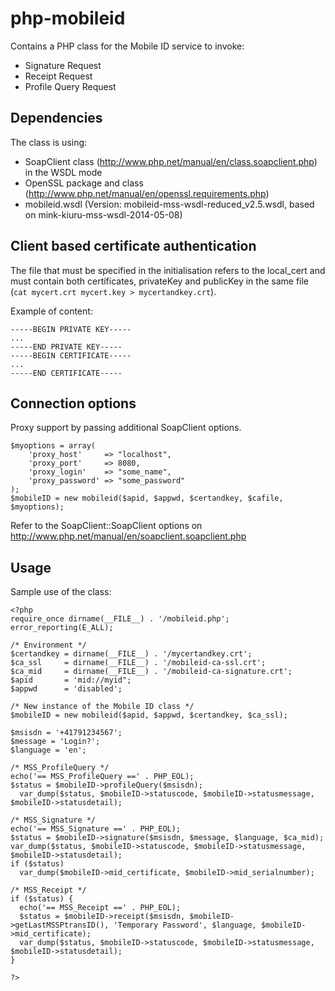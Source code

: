 php-mobileid
============

Contains a PHP class for the Mobile ID service to invoke:

* Signature Request
* Receipt Request
* Profile Query Request

## Dependencies

The class is using:

* SoapClient class (http://www.php.net/manual/en/class.soapclient.php) in the WSDL mode
* OpenSSL package and class (http://www.php.net/manual/en/openssl.requirements.php)
* mobileid.wsdl (Version: mobileid-mss-wsdl-reduced_v2.5.wsdl, based on mink-kiuru-mss-wsdl-2014-05-08)

## Client based certificate authentication

The file that must be specified in the initialisation refers to the local_cert and must contain both certificates, privateKey and publicKey in the same file (`cat mycert.crt mycert.key > mycertandkey.crt`).

Example of content:
````
-----BEGIN PRIVATE KEY-----
...
-----END PRIVATE KEY-----
-----BEGIN CERTIFICATE-----
...
-----END CERTIFICATE-----
````


## Connection options

Proxy support by passing additional SoapClient options.

````
$myoptions = array(
    'proxy_host'     => "localhost",
    'proxy_port'     => 8080,
    'proxy_login'    => "some_name",
    'proxy_password' => "some_password"
);
$mobileID = new mobileid($apid, $appwd, $certandkey, $cafile, $myoptions);
````

Refer to the SoapClient::SoapClient options on http://www.php.net/manual/en/soapclient.soapclient.php

## Usage

Sample use of the class:

````
<?php
require_once dirname(__FILE__) . '/mobileid.php';
error_reporting(E_ALL);

/* Environment */
$certandkey = dirname(__FILE__) . '/mycertandkey.crt';
$ca_ssl     = dirname(__FILE__) . '/mobileid-ca-ssl.crt';
$ca_mid     = dirname(__FILE__) . '/mobileid-ca-signature.crt';
$apid       = 'mid://myid";
$appwd      = 'disabled';

/* New instance of the Mobile ID class */
$mobileID = new mobileid($apid, $appwd, $certandkey, $ca_ssl);

$msisdn = '+41791234567';
$message = 'Login?';
$language = 'en';

/* MSS_ProfileQuery */ 
echo('== MSS_ProfileQuery ==' . PHP_EOL);
$status = $mobileID->profileQuery($msisdn);
  var_dump($status, $mobileID->statuscode, $mobileID->statusmessage, $mobileID->statusdetail);

/* MSS_Signature */
echo('== MSS_Signature ==' . PHP_EOL);
$status = $mobileID->signature($msisdn, $message, $language, $ca_mid);
var_dump($status, $mobileID->statuscode, $mobileID->statusmessage, $mobileID->statusdetail);
if ($status)
  var_dump($mobileID->mid_certificate, $mobileID->mid_serialnumber);

/* MSS_Receipt */ 
if ($status) {
  echo('== MSS_Receipt ==' . PHP_EOL);
  $status = $mobileID->receipt($msisdn, $mobileID->getLastMSSPtransID(), 'Temporary Password', $language, $mobileID->mid_certificate);
  var_dump($status, $mobileID->statuscode, $mobileID->statusmessage, $mobileID->statusdetail);
}

?>
````
